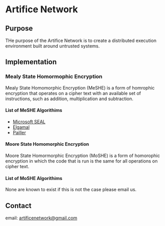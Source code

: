 # Artifice Network

## Purpose
THe purpose of the Artifice Network is to create a distributed execution environment built around untrusted systems.

## Implementation

### Mealy State Homormophic Encryption
Mealy State Homomorphic Encryption (MeSHE) is a form of homrophic encryption that operates on a cipher text with an available set of instructions, such as addition, multiplication and subtraction.
#### List of MeSHE Algorithims
<ul>
    <li><a href="">Microsoft SEAL</a></li>
    <li><a href="https://crates.io/crates/elgamal">Elgamal</a></li>
    <li><a href="https://crates.io/crates/pailler">Pailler</a></li>
</ul>

#### Moore State Homomorphic Encryption
Moore State Homormorphic Encryption (MoSHE) is a form of homorophic encryption in which the code that is run is the same for all operations on cipher text.

#### List of MoSHE Algorithims
None are known to exist if this is not the case please email us.

## Contact
email: artificenetwork@gmail.com